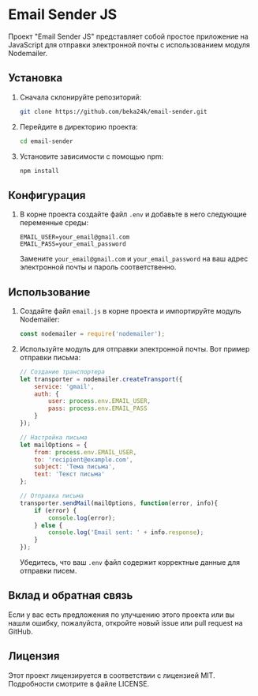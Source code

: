 # Email Sender JS

Проект "Email Sender JS" представляет собой простое приложение на JavaScript для отправки электронной почты с использованием модуля Nodemailer.

## Установка

1. Сначала склонируйте репозиторий:

   ```bash
   git clone https://github.com/beka24k/email-sender.git
   ```

2. Перейдите в директорию проекта:

   ```bash
   cd email-sender
   ```

3. Установите зависимости с помощью npm:

   ```bash
   npm install
   ```

## Конфигурация

1. В корне проекта создайте файл `.env` и добавьте в него следующие переменные среды:

   ```plaintext
   EMAIL_USER=your_email@gmail.com
   EMAIL_PASS=your_email_password
   ```

   Замените `your_email@gmail.com` и `your_email_password` на ваш адрес электронной почты и пароль соответственно.

## Использование

1. Создайте файл `email.js` в корне проекта и импортируйте модуль Nodemailer:

   ```javascript
   const nodemailer = require('nodemailer');
   ```

2. Используйте модуль для отправки электронной почты. Вот пример отправки письма:

   ```javascript
   // Создание транспортера
   let transporter = nodemailer.createTransport({
       service: 'gmail',
       auth: {
           user: process.env.EMAIL_USER,
           pass: process.env.EMAIL_PASS
       }
   });

   // Настройка письма
   let mailOptions = {
       from: process.env.EMAIL_USER,
       to: 'recipient@example.com',
       subject: 'Тема письма',
       text: 'Текст письма'
   };

   // Отправка письма
   transporter.sendMail(mailOptions, function(error, info){
       if (error) {
           console.log(error);
       } else {
           console.log('Email sent: ' + info.response);
       }
   });
   ```

   Убедитесь, что ваш `.env` файл содержит корректные данные для отправки писем.

## Вклад и обратная связь

Если у вас есть предложения по улучшению этого проекта или вы нашли ошибку, пожалуйста, откройте новый issue или pull request на GitHub.

## Лицензия

Этот проект лицензируется в соответствии с лицензией MIT. Подробности смотрите в файле LICENSE.
   
